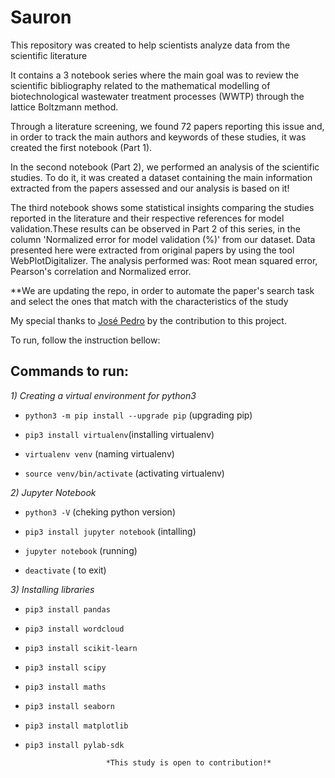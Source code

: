 # Sauron


This repository was created to help scientists analyze data from the scientific literature

It contains a 3 notebook series where the main goal was to review the scientific bibliography related to the mathematical modelling of biotechnological wastewater treatment processes (WWTP) through the lattice Boltzmann method. 

Through a literature screening, we found 72 papers reporting this issue and, in order to track the main authors and keywords of these studies, it was created the first notebook (Part 1).

In the second notebook (Part 2), we performed an analysis of the scientific studies. To do it, it was created a dataset containing the main information extracted from the papers assessed and our analysis is based on it!

The third notebook shows some statistical insights comparing the studies reported in the literature and their respective references for model validation.These results can be observed in Part 2 of this series, in the column 'Normalized error for model validation (%)' from our dataset. Data presented here were extracted from original papers by using the tool WebPlotDigitalizer. The analysis performed was: Root mean squared error, Pearson's correlation and Normalized error.

**We are updating the repo, in order to automate the paper's search task and select the ones that match with the characteristics of the study

My special thanks to [José Pedro](https://github.com/josepedro) by the contribution to this project.


To run, follow the instruction bellow:

## Commands to run:

*1) Creating a virtual environment for python3*

- `python3 -m pip install --upgrade pip` (upgrading pip)

- `pip3 install virtualenv`(installing virtualenv)

- `virtualenv venv` (naming virtualenv)

- `source venv/bin/activate` (activating virtualenv)

*2) Jupyter Notebook*

- `python3 -V` (cheking python version)

- `pip3 install jupyter notebook` (intalling)

- `jupyter notebook` (running)

- `deactivate` ( to exit)

*3) Installing libraries* 

- `pip3 install pandas`

- `pip3 install wordcloud`

- `pip3 install scikit-learn`

- `pip3 install scipy`

- `pip3 install maths`

- `pip3 install seaborn`

- `pip3 install matplotlib`

- `pip3 install pylab-sdk`




						*This study is open to contribution!*
